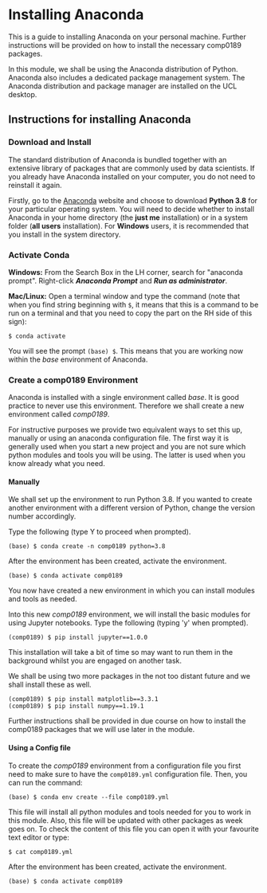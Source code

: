 # Installing Anaconda

This is a guide to installing Anaconda on your personal machine. Further instructions will be provided on how to install the necessary comp0189 packages.

In this module, we shall be using the Anaconda distribution of Python. Anaconda also includes a dedicated package management system. The Anaconda distribution and package manager are installed on the UCL desktop.

## Instructions for installing Anaconda

### Download and Install

The standard distribution of Anaconda is bundled together with an extensive library of packages that are commonly used by data scientists. If you already have Anaconda installed on your computer, you do not need to reinstall it again.

Firstly, go to the [Anaconda](https://www.anaconda.com/distribution/) website and choose to download **Python 3.8** for your particular operating system. You will need to decide whether to install Anaconda in your home directory (the **just me** installation) or in a system folder (**all users** installation). For **Windows** users, it is recommended that you install in the system directory.

### Activate Conda

**Windows:** From the Search Box in the LH corner, search for "anaconda prompt". Right-click _**Anaconda Prompt**_ and _**Run as administrator**_.

**Mac/Linux:** Open a terminal window and type the command (note that when you find string beginning with `$`, it means that this is a command to be run on a terminal and that you need to copy the part on the RH side of this sign):

```
$ conda activate
```

You will see the prompt `(base) $`. This means that you are working now within the _base_ environment of Anaconda.

### Create a comp0189 Environment

Anaconda is installed with a single environment called _base_. It is good practice to never use this environment. Therefore we shall create a new environment called _comp0189_.

For instructive purposes we provide two equivalent ways to set this up, manually or using an anaconda configuration file. The first way it is generally used when you start a new project and you are not sure which python modules and tools you will be using. The latter is used when you know already what you need.

#### Manually

We shall set up the environment to run Python 3.8\. If you wanted to create another environment with a different version of Python, change the version number accordingly.

Type the following (type Y to proceed when prompted).

```
(base) $ conda create -n comp0189 python=3.8
```

After the environment has been created, activate the environment.

```
(base) $ conda activate comp0189
```

You now have created a new environment in which you can install modules and tools as needed.

Into this new _comp0189_ environment, we will install the basic modules for using Jupyter notebooks. Type the following (typing 'y' when prompted).

```
(comp0189) $ pip install jupyter==1.0.0
```

This installation will take a bit of time so may want to run them in the background whilst you are engaged on another task.

We shall be using two more packages in the not too distant future and we shall install these as well.

```
(comp0189) $ pip install matplotlib==3.3.1
(comp0189) $ pip install numpy==1.19.1
```

Further instructions shall be provided in due course on how to install the comp0189 packages that we will use later in the module.

#### Using a Config file

To create the _comp0189_ environment from a configuration file you first need to make sure to have the `comp0189.yml` configuration file. Then, you can run the command:

```
(base) $ conda env create --file comp0189.yml
```

This file will install all python modules and tools needed for you to work in this module. 
Also, this file will be updated with other packages as week goes on. To check the content of this file you can open it with your favourite text editor or type:

```
$ cat comp0189.yml
```

After the environment has been created, activate the environment.

```
(base) $ conda activate comp0189
```
